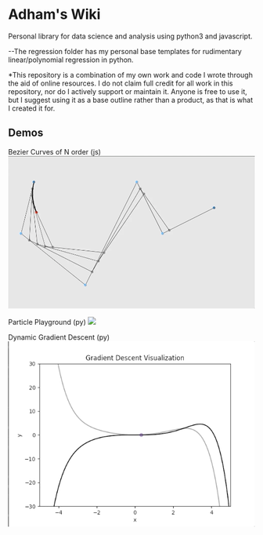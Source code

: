 # Adham's Wiki

Personal library for data science and analysis using python3 and javascript.

--The regression folder has my personal base templates for rudimentary linear/polynomial regression in python.

\*This repository is a combination of my own work and code I wrote through the aid of online resources. I do not claim full credit for all work in this repository, nor do I actively support or maintain it. Anyone is free to use it, but I suggest using it as a base outline rather than a product, as that is what I created it for.

## Demos

Bezier Curves of N order \(js\) ![](.gitbook/assets/bezier.gif)

Particle Playground \(py\) ![](.gitbook/assets/particle_playground.gif)

Dynamic Gradient Descent \(py\) ![](.gitbook/assets/gradient_descent.gif)

